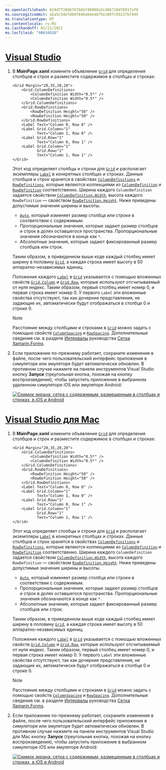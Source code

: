 ```yaml
---
ms.openlocfilehash: 624d7f2866767bbb748988a3c486718d7691faf6
ms.sourcegitcommit: a5a5c5de7d04f046a64e4875e180fc93227bf495
ms.translationtype: HT
ms.contentlocale: ru-RU
ms.lasthandoff: 01/21/2021
ms.locfileid: "98634910"
---
```

# <a name="visual-studio"></a>[Visual Studio](#tab/vswin)

1. В **MainPage.xaml** измените объявление [`Grid`](xref:Xamarin.Forms.Grid) для определения столбцов и строк и разместите содержимое в столбцах и строках:

    ```xaml
    <Grid Margin="20,35,20,20">
        <Grid.ColumnDefinitions>
            <ColumnDefinition Width="0.5*" />
            <ColumnDefinition Width="0.5*" />
        </Grid.ColumnDefinitions>
        <Grid.RowDefinitions>
            <RowDefinition Height="50" />
            <RowDefinition Height="50" />
        </Grid.RowDefinitions>
        <Label Text="Column 0, Row 0" />
        <Label Grid.Column="1"
               Text="Column 1, Row 0" />
        <Label Grid.Row="1"
               Text="Column 0, Row 1" />
        <Label Grid.Column="1"
               Grid.Row="1"
               Text="Column 1, Row 1" />
    </Grid>
    ```

    Этот код определяет столбцы и строки для [`Grid`](xref:Xamarin.Forms.Grid) и располагает экземпляры [`Label`](xref:Xamarin.Forms.Label) в конкретных столбцах и строках. Данные столбцов и строк хранятся в свойствах [`ColumnDefinitions`](xref:Xamarin.Forms.Grid.ColumnDefinitions) и [`RowDefinitions`](xref:Xamarin.Forms.Grid.RowDefinitions), которые являются коллекциями из [`ColumnDefinition`](xref:Xamarin.Forms.ColumnDefinition) и [`RowDefinition`](xref:Xamarin.Forms.RowDefinition) соответственно. Ширина каждого `ColumnDefinition` задается свойством [`ColumnDefinition.Width`](xref:Xamarin.Forms.ColumnDefinition.Width), высота каждого `RowDefinition` — свойством [`RowDefinition.Height`](xref:Xamarin.Forms.RowDefinition.Height). Ниже приведены допустимые значения ширины и высоты.

    - [`Auto`](xref:Xamarin.Forms.GridUnitType.Auto), который изменяет размер столбца или строки в соответствии с содержимым.
    - Пропорциональные значения, которые задают размер столбцов и строк в долях оставшегося пространства. Пропорциональные значения обозначаются в конце как `*`.
    - Абсолютные значения, которые задают фиксированный размер столбцов или строк.

    Таким образом, в приведенном выше коде каждый столбец имеет ширину в половину [`Grid`](xref:Xamarin.Forms.Grid), а каждая строка имеет высоту в 50 аппаратно-независимых единиц.

    Положение каждого [`Label`](xref:Xamarin.Forms.Label) в [`Grid`](xref:Xamarin.Forms.Grid) указывается с помощью вложенных свойств [`Grid.Column`](xref:Xamarin.Forms.Grid.ColumnProperty) и [`Grid.Row`](xref:Xamarin.Forms.Grid.RowProperty), которые используют отсчитываемый от нуля индекс. Таким образом, первый столбец имеет номер 0, и первая строка имеет номер 0. У первого `Label` эти вложенные свойства отсутствуют, так как дочерние представления, не задающие их, автоматически будут отображаться в столбце 0 и строке 0.

    > [!NOTE]
    > Расстояние между столбцами и строками в [`Grid`](xref:Xamarin.Forms.Grid) можно задать с помощью свойств [`ColumnSpacing`](xref:Xamarin.Forms.Grid.ColumnSpacing) и [`RowSpacing`](xref:Xamarin.Forms.Grid.RowSpacing). Дополнительные сведения см. в разделе [Интервалы](~/xamarin-forms/user-interface/layouts/grid.md#space-between-rows-and-columns) руководства [Сетка Xamarin.Forms](~/xamarin-forms/user-interface/layouts/grid.md).

1. Если приложение по-прежнему работает, сохраните изменения в файле, после чего пользовательский интерфейс приложения в симуляторе или эмуляторе будет автоматически обновлен. В противном случае нажмите на панели инструментов Visual Studio кнопку **Запуск** (треугольная кнопка, похожая на кнопку воспроизведения), чтобы запустить приложение в выбранном удаленном симуляторе iOS или эмуляторе Android:

    [![Снимок экрана: сетка с содержимым, размещенным в столбцах и строках, в iOS и Android](../images/columns-rows.png "Сетка с содержимым в столбцах и строках")](../images/columns-rows-large.png#lightbox "Сетка с содержимым в столбцах и строках")

# <a name="visual-studio-for-mac"></a>[Visual Studio для Mac](#tab/vsmac)

1. В **MainPage.xaml** измените объявление [`Grid`](xref:Xamarin.Forms.Grid) для определения столбцов и строк и разместите содержимое в столбцах и строках:

    ```xaml
    <Grid Margin="20,35,20,20">
        <Grid.ColumnDefinitions>
            <ColumnDefinition Width="0.5*" />
            <ColumnDefinition Width="0.5*" />
        </Grid.ColumnDefinitions>
        <Grid.RowDefinitions>
            <RowDefinition Height="50" />
            <RowDefinition Height="50" />
        </Grid.RowDefinitions>
        <Label Text="Column 0, Row 0" />
        <Label Grid.Column="1"
               Text="Column 1, Row 0" />
        <Label Grid.Row="1"
               Text="Column 0, Row 1" />
        <Label Grid.Column="1"
               Grid.Row="1"
               Text="Column 1, Row 1" />
    </Grid>
    ```

    Этот код определяет столбцы и строки для [`Grid`](xref:Xamarin.Forms.Grid) и располагает экземпляры [`Label`](xref:Xamarin.Forms.Label) в конкретных столбцах и строках. Данные столбцов и строк хранятся в свойствах [`ColumnDefinitions`](xref:Xamarin.Forms.Grid.ColumnDefinitions) и [`RowDefinitions`](xref:Xamarin.Forms.Grid.RowDefinitions), которые являются коллекциями из [`ColumnDefinition`](xref:Xamarin.Forms.ColumnDefinition) и [`RowDefinition`](xref:Xamarin.Forms.RowDefinition) соответственно. Ширина каждого `ColumnDefinition` задается свойством [`ColumnDefinition.Width`](xref:Xamarin.Forms.ColumnDefinition.Width), высота каждого `RowDefinition` — свойством [`RowDefinition.Height`](xref:Xamarin.Forms.RowDefinition.Height). Ниже приведены допустимые значения ширины и высоты.

    - [`Auto`](xref:Xamarin.Forms.GridUnitType.Auto), который изменяет размер столбца или строки в соответствии с содержимым.
    - Пропорциональные значения, которые задают размер столбцов и строк в долях оставшегося пространства. Пропорциональные значения обозначаются в конце как `*`.
    - Абсолютные значения, которые задают фиксированный размер столбцов или строк.

    Таким образом, в приведенном выше коде каждый столбец имеет ширину в половину [`Grid`](xref:Xamarin.Forms.Grid), а каждая строка имеет высоту в 50 аппаратно-независимых единиц.

    Положение каждого [`Label`](xref:Xamarin.Forms.Label) в [`Grid`](xref:Xamarin.Forms.Grid) указывается с помощью вложенных свойств [`Grid.Column`](xref:Xamarin.Forms.Grid.ColumnProperty) и [`Grid.Row`](xref:Xamarin.Forms.Grid.RowProperty), которые используют отсчитываемый от нуля индекс. Таким образом, первый столбец имеет номер 0, и первая строка имеет номер 0. У первого `Label` эти вложенные свойства отсутствуют, так как дочерние представления, не задающие их, автоматически будут отображаться в столбце 0 и строке 0.

    > [!NOTE]
    > Расстояние между столбцами и строками в [`Grid`](xref:Xamarin.Forms.Grid) можно задать с помощью свойств [`ColumnSpacing`](xref:Xamarin.Forms.Grid.ColumnSpacing) и [`RowSpacing`](xref:Xamarin.Forms.Grid.RowSpacing). Дополнительные сведения см. в разделе [Интервалы](~/xamarin-forms/user-interface/layouts/grid.md#space-between-rows-and-columns) руководства [Сетка Xamarin.Forms](~/xamarin-forms/user-interface/layouts/grid.md).

1. Если приложение по-прежнему работает, сохраните изменения в файле, после чего пользовательский интерфейс приложения в симуляторе или эмуляторе будет автоматически обновлен. В противном случае нажмите на панели инструментов Visual Studio для Mac кнопку **Запуск** (треугольная кнопка, похожая на кнопку воспроизведения), чтобы запустить приложение в выбранном симуляторе iOS или эмуляторе Android:

    [![Снимок экрана: сетка с содержимым, размещенным в столбцах и строках, в iOS и Android](../images/columns-rows.png "Сетка с содержимым в столбцах и строках")](../images/columns-rows-large.png#lightbox "Сетка с содержимым в столбцах и строках")
